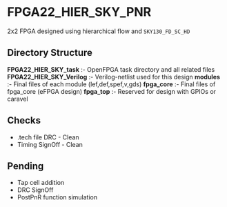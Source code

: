 FPGA22_HIER_SKY_PNR
====================

2x2 FPGA designed using hierarchical flow and `SKY130_FD_SC_HD`

Directory Structure
-------------------
**FPGA22_HIER_SKY_task** :- OpenFPGA task directory and all related files
**FPGA22_HIER_SKY_Verilog** :- Verilog-netlist used for this design
**modules** :- Final files of each module (lef,def,spef,v,gds)
**fpga_core** :- Final files of fpga_core (eFPGA design)
**fpga_top** :- Reserved for design with GPIOs or caravel

Checks
---------
- .tech file DRC - Clean
- Timing SignOff - Clean

Pending
---------
- Tap cell addition
- DRC SignOff
- PostPnR function simulation

